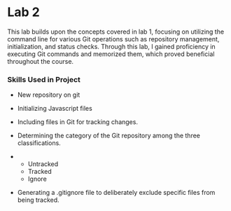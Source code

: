 # Lab 2

This lab builds upon the concepts covered in lab 1, focusing on utilizing the command line 
for various Git operations such as repository management, initialization, and status checks. 
Through this lab, I gained proficiency in executing Git commands and memorized them, 
which proved beneficial throughout the course.

### Skills Used in Project
- New repository on git
- Initializing Javascript files
- Including files in Git for tracking changes.
- Determining the category of the Git repository among the three classifications.
-
    - Untracked
    - Tracked
    - Ignore

- Generating a .gitignore file to deliberately exclude specific files from being tracked.
